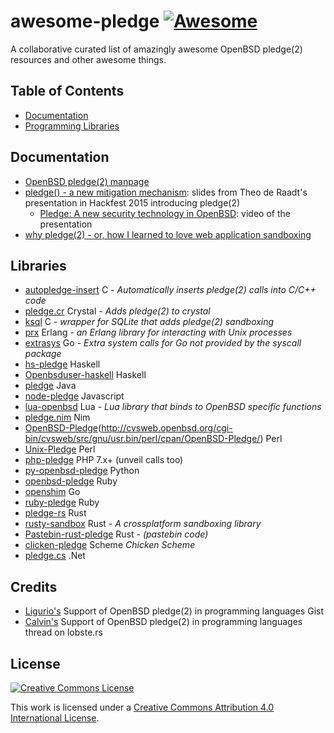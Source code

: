 # awesome-pledge [![Awesome](https://cdn.rawgit.com/sindresorhus/awesome/d7305f38d29fed78fa85652e3a63e154dd8e8829/media/badge.svg)](https://github.com/sindresorhus/awesome)
A collaborative curated list of amazingly awesome OpenBSD pledge(2) resources and other awesome things.

## Table of Contents
- [Documentation](#documentation)
- [Programming Libraries](#libraries)

## Documentation
 - [OpenBSD pledge(2) manpage](http://man.openbsd.org/OpenBSD-current/man2/pledge.2) 
 - [pledge() - a new mitigation mechanism](http://www.openbsd.org/papers/hackfest2015-pledge/mgp00001.html): slides from Theo de Raadt's presentation in Hackfest 2015 introducing pledge(2)
   - [Pledge: A new security technology in OpenBSD](https://www.youtube.com/watch?v=F_7S1eqKsFk): video of the presentation
 - [why pledge(2) - or, how I learned to love web application sandboxing](http://www.learnbchs.org/pledge.html)

## Libraries
- [autopledge-insert](https://github.com/baconator/autopledge-insert) C - *Automatically inserts pledge(2) calls into C/C++ code*
- [pledge.cr](https://github.com/chris-huxtable/pledge.cr) Crystal - *Adds pledge(2) to crystal*
- [ksql](https://kristaps.bsd.lv/ksql/) C - *wrapper for SQLite that adds pledge(2) sandboxing*
- [prx](https://github.com/msantos/prx) Erlang - *an Erlang library for interacting with Unix processes*
- [extrasys](https://github.com/ylih/extrasys) Go - *Extra system calls for Go not provided by the syscall package*
- [hs-pledge](https://github.com/oherrala/hs-pledge) Haskell
- [Openbsduser-haskell](http://openbsd-archive.7691.n7.nabble.com/pledge-2-binding-for-Haskell-td287889.html) Haskell
- [pledge](https://github.com/Hashwords/pledge) Java
- [node-pledge](https://github.com/qbit/node-pledge) Javascript
- [lua-openbsd](https://github.com/n0la/lua-openbsd) Lua - *Lua library that binds to OpenBSD specific functions*
- [pledge.nim](https://github.com/euantorano/pledge.nim) Nim
- [OpenBSD-Pledge](https://github.com/afresh1/OpenBSD-Pledge)(http://cvsweb.openbsd.org/cgi-bin/cvsweb/src/gnu/usr.bin/perl/cpan/OpenBSD-Pledge/) Perl
- [Unix-Pledge](https://github.com/rfarr/Unix-Pledge) Perl
- [php-pledge](https://github.com/tvlooy/php-pledge) PHP 7.x+ (unveil calls too)
- [py-openbsd-pledge](https://github.com/jarmani/py-openbsd-pledge) Python
- [openbsd-pledge](https://github.com/Robiathin/openbsd_pledge) Ruby
- [openshim](https://github.com/esote/openshim) Go
- [ruby-pledge](https://github.com/jeremyevans/ruby-pledge) Ruby
- [pledge-rs](https://github.com/i80and/pledge-rs) Rust
- [rusty-sandbox](https://github.com/myfreeweb/rusty-sandbox) Rust - *A crossplatform sandboxing library*
- [Pastebin-rust-pledge](http://pastebin.com/P89kV6uR) Rust - *(pastebin code)*
- [clicken-pledge](http://wiki.call-cc.org/eggref/4/pledge) Scheme *Chicken Scheme*
- [pledge.cs](https://github.com/NattyNarwhal/pledge.cs) .Net

## Credits
 - [Ligurio's](https://gist.github.com/ligurio/f6114bd1df371047dd80ea9b8a55c104) Support of OpenBSD pledge(2) in programming languages Gist 
 - [Calvin's](https://lobste.rs/s/dmhmdc/support_of_openbsd_pledge_2_in_programming_languages) Support of OpenBSD pledge(2) in programming languages thread on lobste.rs

## License

[![Creative Commons License](http://i.creativecommons.org/l/by/4.0/88x31.png)](http://creativecommons.org/licenses/by/4.0/)

This work is licensed under a [Creative Commons Attribution 4.0 International License](http://creativecommons.org/licenses/by/4.0/).
